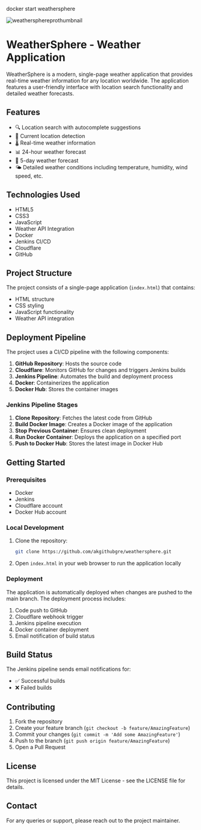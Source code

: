 docker start weathersphere


![weathersphereprothumbnail](https://github.com/user-attachments/assets/5d4606a1-d528-46ca-9dfe-28d823dee3e8)



# WeatherSphere - Weather Application

WeatherSphere is a modern, single-page weather application that provides real-time weather information for any location worldwide. The application features a user-friendly interface with location search functionality and detailed weather forecasts.

## Features

- 🔍 Location search with autocomplete suggestions
- 📍 Current location detection
- 🌡️ Real-time weather information
- 📊 24-hour weather forecast
- 📅 5-day weather forecast
- 🌤️ Detailed weather conditions including temperature, humidity, wind speed, etc.

## Technologies Used

- HTML5
- CSS3
- JavaScript
- Weather API Integration
- Docker
- Jenkins CI/CD
- Cloudflare
- GitHub

## Project Structure

The project consists of a single-page application (`index.html`) that contains:
- HTML structure
- CSS styling
- JavaScript functionality
- Weather API integration

## Deployment Pipeline

The project uses a CI/CD pipeline with the following components:

1. **GitHub Repository**: Hosts the source code
2. **Cloudflare**: Monitors GitHub for changes and triggers Jenkins builds
3. **Jenkins Pipeline**: Automates the build and deployment process
4. **Docker**: Containerizes the application
5. **Docker Hub**: Stores the container images

### Jenkins Pipeline Stages

1. **Clone Repository**: Fetches the latest code from GitHub
2. **Build Docker Image**: Creates a Docker image of the application
3. **Stop Previous Container**: Ensures clean deployment
4. **Run Docker Container**: Deploys the application on a specified port
5. **Push to Docker Hub**: Stores the latest image in Docker Hub

## Getting Started

### Prerequisites

- Docker
- Jenkins
- Cloudflare account
- Docker Hub account

### Local Development

1. Clone the repository:
   ```bash
   git clone https://github.com/akgithubgre/weathersphere.git
   ```

2. Open `index.html` in your web browser to run the application locally

### Deployment

The application is automatically deployed when changes are pushed to the main branch. The deployment process includes:

1. Code push to GitHub
2. Cloudflare webhook trigger
3. Jenkins pipeline execution
4. Docker container deployment
5. Email notification of build status

## Build Status

The Jenkins pipeline sends email notifications for:
- ✅ Successful builds
- ❌ Failed builds

## Contributing

1. Fork the repository
2. Create your feature branch (`git checkout -b feature/AmazingFeature`)
3. Commit your changes (`git commit -m 'Add some AmazingFeature'`)
4. Push to the branch (`git push origin feature/AmazingFeature`)
5. Open a Pull Request

## License

This project is licensed under the MIT License - see the LICENSE file for details.

## Contact

For any queries or support, please reach out to the project maintainer.
